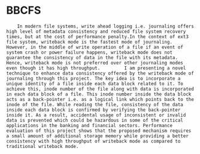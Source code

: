 # BBCFS
        In modern file systems, write ahead logging i.e. journaling offers high level of metadata consistency and reduced file system recovery times, but at the cost of performance penalty.In the context of ext3 file system, writeback mode is the fastest mode of journaling. However, in the middle of write operation of a file if an event of system crash or power failure happens, writeback mode does not guarantee the consistency of data in the file with its metadata. Hence, writeback mode is not preferred over other journaling modes even though it has high throughput.         I am presenting a novel technique to enhance data consistency offered by the writeback mode of journaling through this project. The key idea is to incorporate a unique identity of a file inside each data block related to it. To achieve this, inode number of the file along with data is incorporated in each data block of a file. This inode number inside the data block acts as a back-pointer i.e. as a logical link which points back to the inode of the file. While reading the file, consistency of the data inside each data block is confirmed by verifying the back-pointer inside it. As a result, accidental usage of inconsistent or invalid data is prevented which could be hazardous in some of the critical applications in the banking and financial sectors. Performance evaluation of this project shows that the proposed mechanism requires a small amount of additional storage memory while providing a better consistency with high throughput of writeback mode as compared to traditional writeback mode.
